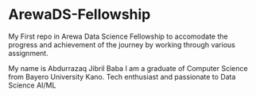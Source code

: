 # ArewaDS-Fellowship
My First repo in Arewa Data Science Fellowship to accomodate the progress and achievement of the journey by working through various assignment.

My name is Abdurrazaq Jibril Baba
I am a graduate of Computer Science from Bayero University Kano. Tech enthusiast and passionate to Data Science AI/ML